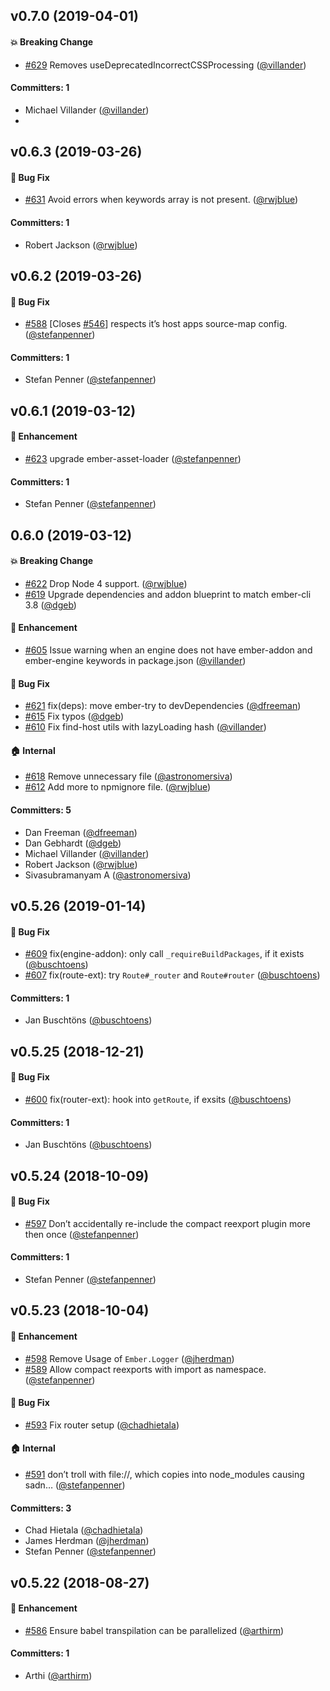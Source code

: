 
## v0.7.0 (2019-04-01)

#### :boom: Breaking Change

* [#629](https://github.com/ember-engines/ember-engines/pull/629) Removes useDeprecatedIncorrectCSSProcessing ([@villander](https://github.com/villander))

#### Committers: 1
- Michael Villander ([@villander](https://github.com/villander))
-
## v0.6.3 (2019-03-26)

#### :bug: Bug Fix
* [#631](https://github.com/ember-engines/ember-engines/pull/631) Avoid errors when keywords array is not present. ([@rwjblue](https://github.com/rwjblue))

#### Committers: 1
- Robert Jackson ([@rwjblue](https://github.com/rwjblue))

## v0.6.2 (2019-03-26)

#### :bug: Bug Fix
* [#588](https://github.com/ember-engines/ember-engines/pull/588) [Closes [#546](https://github.com/ember-engines/ember-engines/issues/546)] respects it’s host apps source-map config. ([@stefanpenner](https://github.com/stefanpenner))

#### Committers: 1
- Stefan Penner ([@stefanpenner](https://github.com/stefanpenner))


## v0.6.1 (2019-03-12)

#### :rocket: Enhancement
* [#623](https://github.com/ember-engines/ember-engines/pull/623) upgrade ember-asset-loader ([@stefanpenner](https://github.com/stefanpenner))

#### Committers: 1
- Stefan Penner ([@stefanpenner](https://github.com/stefanpenner))

## 0.6.0 (2019-03-12)

#### :boom: Breaking Change
* [#622](https://github.com/ember-engines/ember-engines/pull/622) Drop Node 4 support. ([@rwjblue](https://github.com/rwjblue))
* [#619](https://github.com/ember-engines/ember-engines/pull/619) Upgrade dependencies and addon blueprint to match ember-cli 3.8 ([@dgeb](https://github.com/dgeb))

#### :rocket: Enhancement
* [#605](https://github.com/ember-engines/ember-engines/pull/605) Issue warning when an engine does not have ember-addon and ember-engine keywords in package.json ([@villander](https://github.com/villander))

#### :bug: Bug Fix
* [#621](https://github.com/ember-engines/ember-engines/pull/621) fix(deps): move ember-try to devDependencies ([@dfreeman](https://github.com/dfreeman))
* [#615](https://github.com/ember-engines/ember-engines/pull/615) Fix typos ([@dgeb](https://github.com/dgeb))
* [#610](https://github.com/ember-engines/ember-engines/pull/610) Fix find-host utils with lazyLoading hash ([@villander](https://github.com/villander))

#### :house: Internal
* [#618](https://github.com/ember-engines/ember-engines/pull/618) Remove unnecessary file ([@astronomersiva](https://github.com/astronomersiva))
* [#612](https://github.com/ember-engines/ember-engines/pull/612) Add more to npmignore file. ([@rwjblue](https://github.com/rwjblue))

#### Committers: 5
- Dan Freeman ([@dfreeman](https://github.com/dfreeman))
- Dan Gebhardt ([@dgeb](https://github.com/dgeb))
- Michael Villander ([@villander](https://github.com/villander))
- Robert Jackson ([@rwjblue](https://github.com/rwjblue))
- Sivasubramanyam A ([@astronomersiva](https://github.com/astronomersiva))

## v0.5.26 (2019-01-14)

#### :bug: Bug Fix
* [#609](https://github.com/ember-engines/ember-engines/pull/609) fix(engine-addon): only call `_requireBuildPackages`, if it exists ([@buschtoens](https://github.com/buschtoens))
* [#607](https://github.com/ember-engines/ember-engines/pull/607) fix(route-ext): try `Route#_router` and `Route#router` ([@buschtoens](https://github.com/buschtoens))

#### Committers: 1
- Jan Buschtöns ([@buschtoens](https://github.com/buschtoens))


## v0.5.25 (2018-12-21)

#### :bug: Bug Fix
* [#600](https://github.com/ember-engines/ember-engines/pull/600) fix(router-ext): hook into `getRoute`, if exsits ([@buschtoens](https://github.com/buschtoens))

#### Committers: 1
- Jan Buschtöns ([@buschtoens](https://github.com/buschtoens))


## v0.5.24 (2018-10-09)

#### :bug: Bug Fix
* [#597](https://github.com/ember-engines/ember-engines/pull/597) Don’t accidentally re-include the compact reexport plugin more then once ([@stefanpenner](https://github.com/stefanpenner))

#### Committers: 1
- Stefan Penner ([@stefanpenner](https://github.com/stefanpenner))


## v0.5.23 (2018-10-04)

#### :rocket: Enhancement
* [#598](https://github.com/ember-engines/ember-engines/pull/598) Remove Usage of `Ember.Logger` ([@jherdman](https://github.com/jherdman))
* [#589](https://github.com/ember-engines/ember-engines/pull/589) Allow compact reexports with import as namespace. ([@stefanpenner](https://github.com/stefanpenner))

#### :bug: Bug Fix
* [#593](https://github.com/ember-engines/ember-engines/pull/593) Fix router setup ([@chadhietala](https://github.com/chadhietala))

#### :house: Internal
* [#591](https://github.com/ember-engines/ember-engines/pull/591) don’t troll with file://, which copies into node_modules causing sadn… ([@stefanpenner](https://github.com/stefanpenner))

#### Committers: 3
- Chad Hietala ([@chadhietala](https://github.com/chadhietala))
- James Herdman ([@jherdman](https://github.com/jherdman))
- Stefan Penner ([@stefanpenner](https://github.com/stefanpenner))


## v0.5.22 (2018-08-27)

#### :rocket: Enhancement
* [#586](https://github.com/ember-engines/ember-engines/pull/586) Ensure babel transpilation can be parallelized  ([@arthirm](https://github.com/arthirm))

#### Committers: 1
- Arthi ([@arthirm](https://github.com/arthirm))

